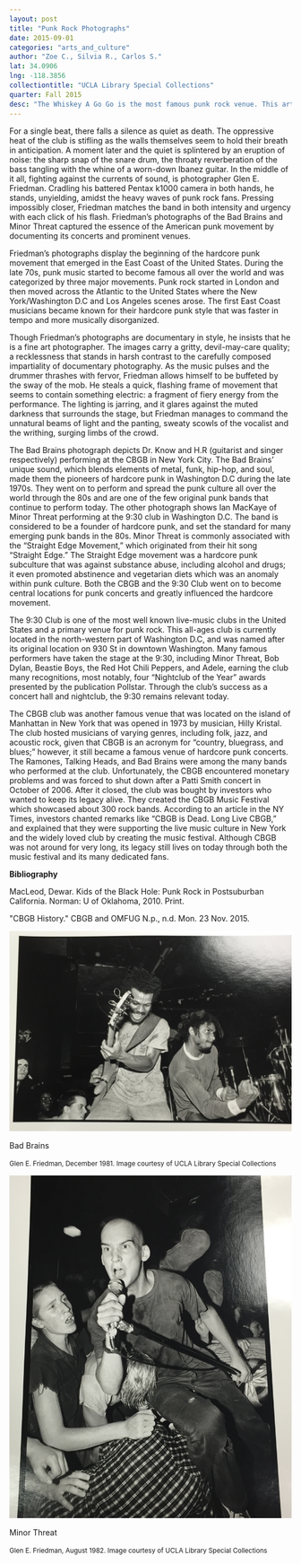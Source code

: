 ```yaml
---
layout: post
title: "Punk Rock Photographs"
date: 2015-09-01
categories: "arts_and_culture"
author: "Zoe C., Silvia R., Carlos S."
lat: 34.0906
lng: -118.3856
collectiontitle: "UCLA Library Special Collections"
quarter: Fall 2015
desc: "The Whiskey A Go Go is the most famous punk rock venue. This article analyzes photographs from Washington D.C and New York of the Bad Brains and Minor Threat. These two bands had a profound impact on the development of punk culture in Los Angeles."
---
```

For a single beat, there falls a silence as quiet as death. The oppressive heat of the club is stifling as the walls themselves seem to hold their breath in anticipation. A moment later and the quiet is splintered by an eruption of noise: the sharp snap of the snare drum, the throaty reverberation of the bass tangling with the whine of a worn-down Ibanez guitar. In the middle of it all, fighting against the currents of sound, is photographer Glen E. Friedman. Cradling his battered Pentax k1000 camera in both hands, he stands, unyielding, amidst the heavy waves of punk rock fans. Pressing impossibly closer, Friedman matches the band in both intensity and urgency with each click of his flash. Friedman’s photographs of the Bad Brains and Minor Threat captured the essence of the American punk movement by documenting its concerts and prominent venues.

Friedman’s photographs display the beginning of the hardcore punk movement that emerged in the East Coast of the United States. During the late 70s, punk music started to become famous all over the world and was categorized by  three major movements. Punk rock started in London and then moved across the Atlantic to the United States where the New York/Washington D.C and Los Angeles scenes arose. The first East Coast musicians became known for their hardcore punk style that was faster in tempo and more musically disorganized.

Though Friedman’s photographs are documentary in style, he insists that he is a fine art photographer. The images carry a gritty, devil-may-care quality; a recklessness that stands in harsh contrast to the carefully composed impartiality of documentary photography. As the music pulses and the drummer thrashes with fervor, Friedman allows himself to be buffeted by the sway of the mob. He steals a quick, flashing frame of movement that seems to contain something electric: a fragment of fiery energy from the performance. The lighting is jarring, and it glares against the muted darkness that surrounds the stage, but Friedman manages to command the unnatural beams of light and the panting, sweaty scowls of the vocalist and the writhing, surging limbs of the crowd.

The Bad Brains photograph depicts Dr. Know and H.R (guitarist and singer respectively) performing at the CBGB in New York City. The Bad Brains’ unique sound, which blends elements of metal, funk, hip-hop, and soul, made them the pioneers of hardcore punk in Washington D.C during the late 1970s. They went on to perform and spread the punk culture all over the world through the 80s and are one of the few original punk bands that continue to perform today. The other photograph shows Ian MacKaye of Minor Threat performing at the 9:30 club in Washington D.C. The band is considered to be a founder of hardcore punk, and set the standard for many emerging punk bands in the 80s. Minor Threat is commonly associated with the “Straight Edge Movement,” which originated from their hit song “Straight Edge.” The Straight Edge movement was a hardcore punk subculture that was against substance abuse, including alcohol and drugs; it even promoted abstinence and vegetarian diets which was an anomaly within punk culture. Both the CBGB and the 9:30 Club went on to become central locations for punk concerts and greatly influenced the hardcore movement.

The 9:30 Club is one of the most well known live-music clubs in the United States and a primary venue for punk rock. This all-ages club is currently located in the north-western part of Washington D.C, and was named after its original location on 930 St in downtown Washington. Many famous performers have taken the stage at the 9:30, including Minor Threat, Bob Dylan, Beastie Boys, the Red Hot Chili Peppers, and Adele, earning the club many recognitions, most notably, four “Nightclub of the Year” awards presented by the publication Pollstar. Through the club’s success as a concert hall and nightclub, the 9:30 remains relevant today.

The CBGB club was another famous venue that was located on the island of Manhattan in New York that was opened in 1973 by musician, Hilly Kristal. The club hosted musicians of varying genres, including folk, jazz, and acoustic rock, given that CBGB is an acronym for “country, bluegrass, and blues;”  however, it still became a famous venue of hardcore punk concerts. The Ramones, Talking Heads, and Bad Brains were among the many bands who performed at the club. Unfortunately, the CBGB encountered monetary problems and was forced to shut down after a Patti Smith concert in October of 2006. After it closed, the club was bought by investors who wanted to keep its legacy alive. They created the CBGB Music Festival which showcased about 300 rock bands. According to an article in the NY Times, investors chanted remarks like “CBGB is Dead. Long Live CBGB,” and explained that they were supporting the live music culture in New York and the widely loved club by creating the music festival. Although CBGB was not around for very long, its legacy still lives on today through both the music festival and its many dedicated fans.


**Bibliography**

 MacLeod, Dewar. Kids of the Black Hole: Punk Rock in Postsuburban California. Norman: U of 
	Oklahoma, 2010. Print. 

 &quot;CBGB History.&quot; CBGB and OMFUG N.p., n.d. Mon. 23 Nov. 2015.


<img src='../images/punk1.jpg' alt='Dr. Know and H.R of the Bad Brains performing at the CBGB club in New York City'>
<figcaption><p>Bad Brains</p><p><small>Glen E. Friedman, December 1981. Image courtesy of UCLA Library Special Collections</small></p>
<img src='../images/punk2.jpg' alt='Ian Mackeye of Minor Threat performing at the 9:30 club in Washington D.C'>
<figcaption><p>Minor Threat</p><p><small>Glen E. Friedman, August 1982. Image courtesy of UCLA Library Special Collections</small></p>
